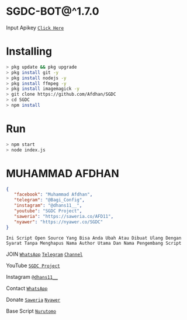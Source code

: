 # SGDC-BOT@^1.7.0
Input Apikey [`Click Here`](https://github.com/Afdhan/SGDC/blob/main/src/kntl.json)
# Installing
```bash
> pkg update && pkg upgrade
> pkg install git -y
> pkg install nodejs -y
> pkg install ffmpeg -y
> pkg install imagemagick -y
> git clone https://github.com/Afdhan/SGDC
> cd SGDC
> npm install
```
# Run
```bash
> npm start
> node index.js
```

 # MUHAMMAD AFDHAN
 ```json 
{
    "facebook": "Muhammad Afdhan",
    "telegram": "@Bagi_Config",
    "instagram": "@dhans11__",
    "youtube": "SGDC Project",
    "saweria": "https://saweria.co/AFD11",
    "nyawer": "https://nyawer.co/SGDC"
}
```
```
Ini Script Open Source Yang Bisa Anda Ubah Atau Dibuat Ulang Dengan Syarat Tanpa Menghapus Nama Author Utama Dan Nama Pengembang Script
```
JOIN
[`WhatsApp`](https://chat.whatsapp.com/C6JvFUMrWpBJ5THI0Bz3QM)
[`Telegram`](https://t.me/SGDC_TEAM)
[`Channel`](https://t.me/SobatGretong)

YouTube
[`SGDC Project`](https://www.youtube.com/channel/UCpx5nDQcdVpqrQBUfMLuloA)

Instagram
[`@dhans11__`](https://instagram.com/dhans11__)

Contact 
[`WhatsApp`](https://wa.me/6282252655313&send?text=Bang+saya+mau+donasi,+5k+via+dana..+boleh+minta+nomor+dananya+bang?)

Donate
[`Saweria`](https://saweria.co/AFD11)
[`Nyawer`](https://nyawer.co/SGDC)

Base Script [`Nurutomo`](https://github.com/Nurutomo/wabot-aq)
